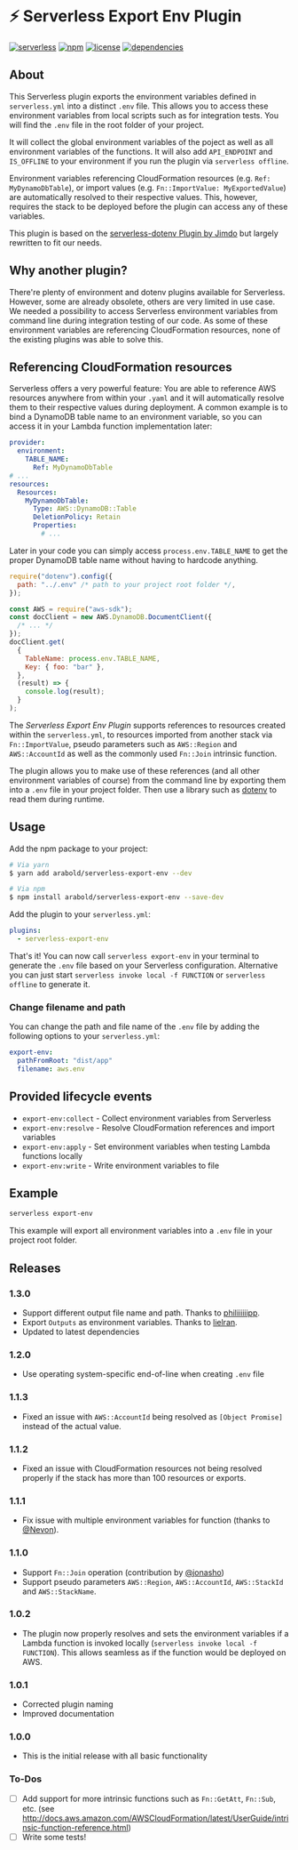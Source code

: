# ⚡️ Serverless Export Env Plugin

[![serverless](http://public.serverless.com/badges/v3.svg)](http://www.serverless.com)
[![npm](https://img.shields.io/npm/v/serverless-export-env.svg)](https://www.npmjs.com/package/serverless-export-env)
[![license](https://img.shields.io/github/license/arabold/serverless-export-env.svg)](https://github.com/arabold/serverless-export-env/blob/master/LICENSE)
[![dependencies](https://img.shields.io/david/arabold/serverless-export-env.svg)](https://www.npmjs.com/package/serverless-export-env)

## About

This Serverless plugin exports the environment variables defined in `serverless.yml` into a distinct `.env` file. This allows you to access these environment variables from local scripts such as for integration tests. You will find the `.env` file
in the root folder of your project.

It will collect the global environment variables of the poject as well as all environment variables of the functions. It will also add `API_ENDPOINT` and `IS_OFFLINE` to your environment if you run the plugin via `serverless offline`.

Environment variables referencing CloudFormation resources (e.g. `Ref: MyDynamoDbTable`), or import values (e.g. `Fn::ImportValue: MyExportedValue`) are automatically resolved to their respective values. This, however, requires the stack to be
deployed before the plugin can access any of these variables.

This plugin is based on the [serverless-dotenv Plugin by Jimdo](https://github.com/Jimdo/serverless-dotenv) but largely rewritten to fit our needs.

## Why another plugin?

There're plenty of environment and dotenv plugins available for Serverless. However, some are already obsolete, others are very limited in use case. We needed a possibility to access Serverless environment variables from command line during integration testing of our code. As some of these environment variables are referencing CloudFormation resources, none of the existing plugins was able to solve this.

## Referencing CloudFormation resources

Serverless offers a very powerful feature: You are able to reference AWS resources anywhere from within your `.yaml` and it will automatically resolve them to their respective values during deployment. A common example is to bind a DynamoDB table name to an environment variable, so you can access it in your Lambda function implementation later:

```yaml
provider:
  environment:
    TABLE_NAME:
      Ref: MyDynamoDbTable
# ...
resources:
  Resources:
    MyDynamoDbTable:
      Type: AWS::DynamoDB::Table
      DeletionPolicy: Retain
      Properties:
        # ...
```

Later in your code you can simply access `process.env.TABLE_NAME` to get the proper DynamoDB table name without having to hardcode anything.

```js
require("dotenv").config({
  path: "../.env" /* path to your project root folder */,
});

const AWS = require("aws-sdk");
const docClient = new AWS.DynamoDB.DocumentClient({
  /* ... */
});
docClient.get(
  {
    TableName: process.env.TABLE_NAME,
    Key: { foo: "bar" },
  },
  (result) => {
    console.log(result);
  }
);
```

The _Serverless Export Env Plugin_ supports references to resources created within the `serverless.yml`, to resources imported from another stack via `Fn::ImportValue`, pseudo parameters such as `AWS::Region` and `AWS::AccountId` as well as the commonly used `Fn::Join` intrinsic function.

The plugin allows you to make use of these references (and all other environment variables of course) from the command line by
exporting them into a `.env` file in your project folder. Then use a library such as [dotenv](https://www.npmjs.com/package/dotenv) to read them during runtime.

## Usage

Add the npm package to your project:

```sh
# Via yarn
$ yarn add arabold/serverless-export-env --dev

# Via npm
$ npm install arabold/serverless-export-env --save-dev
```

Add the plugin to your `serverless.yml`:

```yaml
plugins:
  - serverless-export-env
```

That's it! You can now call `serverless export-env` in your terminal to generate the `.env` file based on your Serverless configuration. Alternative you can just start `serverless invoke local -f FUNCTION` or `serverless offline` to generate it.

### Change filename and path

You can change the path and file name of the `.env` file by adding the following options to your `serverless.yml`:

```yml
export-env:
  pathFromRoot: "dist/app"
  filename: aws.env
```

## Provided lifecycle events

- `export-env:collect` - Collect environment variables from Serverless
- `export-env:resolve` - Resolve CloudFormation references and import variables
- `export-env:apply` - Set environment variables when testing Lambda functions locally
- `export-env:write` - Write environment variables to file

## Example

```sh
serverless export-env
```

This example will export all environment variables into a `.env` file in your project root folder.

## Releases

### 1.3.0

- Support different output file name and path. Thanks to [philiiiiiipp](https://github.com/philiiiiiipp).
- Export `Outputs` as environment variables. Thanks to [lielran](https://github.com/lielran).
- Updated to latest dependencies

### 1.2.0

- Use operating system-specific end-of-line when creating `.env` file

### 1.1.3

- Fixed an issue with `AWS::AccountId` being resolved as `[Object Promise]` instead of the actual value.

### 1.1.2

- Fixed an issue with CloudFormation resources not being resolved properly if the stack has more than 100 resources or exports.

### 1.1.1

- Fix issue with multiple environment variables for function (thanks to [@Nevon](https://github.com/Nevon)).

### 1.1.0

- Support `Fn::Join` operation (contribution by [@jonasho](https://github.com/jonasho))
- Support pseudo parameters `AWS::Region`, `AWS::AccountId`, `AWS::StackId` and `AWS::StackName`.

### 1.0.2

- The plugin now properly resolves and sets the environment variables if a Lambda function is invoked locally (`serverless invoke local -f FUNCTION`). This allows seamless as if the function would be deployed on AWS.

### 1.0.1

- Corrected plugin naming
- Improved documentation

### 1.0.0

- This is the initial release with all basic functionality

### To-Dos

- [ ] Add support for more intrinsic functions such as `Fn::GetAtt`, `Fn::Sub`,
      etc. (see http://docs.aws.amazon.com/AWSCloudFormation/latest/UserGuide/intrinsic-function-reference.html)
- [ ] Write some tests!
